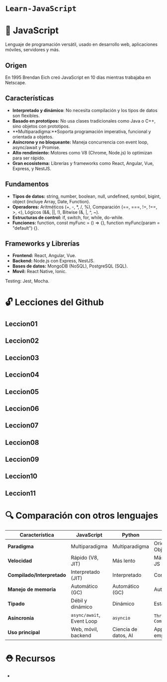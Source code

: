 # `Learn-JavaScript`
# 📒 JavaScript
Lenguaje de programación versátil, usado en desarrollo web, aplicaciones móviles, servidores y más.
## Origen
En 1995 Brendan Eich creó JavaScript en 10 días mientras trabajaba en Netscape.
## Características
- **Interpretado y dinámico**: No necesita compilación y los tipos de datos son flexibles.
- **Basado en prototipos:** No usa clases tradicionales como Java o C++, sino objetos con prototipos.
- **Multiparadigma:**Soporta programación imperativa, funcional y orientada a objetos.
- **Asíncrono y no bloqueante:** Maneja concurrencia con event loop, async/await y Promise.
- **Alto rendimiento:** Motores como V8 (Chrome, Node.js) lo optimizan para ser rápido.
- **Gran ecosistema:** Librerías y frameworks como React, Angular, Vue, Express, y NestJS.
## Fundamentos
- **Tipos de datos:** string, number, boolean, null, undefined, symbol, bigint, object (incluye Array, Date, Function).
- **Operadores:** Aritméticos (+, -, *, /, %), Comparación (==, ===, !=, !==, >, <), Lógicos (&&, ||, !), Bitwise (&, |, ^, ~).
- **Estructuras de control:** if, switch, for, while, do-while.
- **Funciones:** function, const myFunc = () => {}, function myFunc(param = "default") {}.
## Frameworks y Librerías
- **Frontend:** React, Angular, Vue.
- **Backend:** Node.js con Express, NestJS.
- **Bases de datos:** MongoDB (NoSQL), PostgreSQL (SQL).
- **Movil:** React Native, Ionic.

Testing: Jest, Mocha.


# 🔓 Lecciones del Github
## Leccion01
## Leccion02
## Leccion03
## Leccion04
## Leccion05
## Leccion06
## Leccion07
## Leccion08
## Leccion09
## Leccion10
## Leccion11

# 🔍 Comparación con otros lenguajes
| **Característica**      | **JavaScript**        | **Python**          | **Java**               | **C++**               |
|------------------------|----------------------|---------------------|-----------------------|----------------------|
| **Paradigma**          | Multiparadigma       | Multiparadigma      | Orientado a Objetos   | Orientado a Objetos |
| **Velocidad**         | Rápido (V8, JIT)     | Más lento           | Más rápido que JS     | Muy rápido          |
| **Compilado/Interpretado** | Interpretado (JIT) | Interpretado       | Compilado (JVM)       | Compilado           |
| **Manejo de memoria**  | Automático (GC)      | Automático (GC)     | Automático (GC)       | Manual o RAII       |
| **Tipado**            | Débil y dinámico     | Dinámico            | Estático y fuerte     | Estático y fuerte   |
| **Asincronía**        | `async/await`, Event Loop | `asyncio` | `Thread`, `CompletableFuture` | `std::thread`, `async` |
| **Uso principal**      | Web, móvil, backend  | Ciencia de datos, AI | Apps empresariales    | Sistemas, videojuegos |

# ⛑️ Recursos
- 